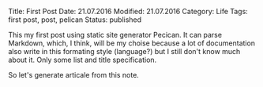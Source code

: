 Title: First Post
Date: 21.07.2016
Modified: 21.07.2016
Category: Life
Tags: first post, post, pelican
Status: published

This my first post using static site generator Pecican. It can parse Markdown, 
which, I think, will be my choise because a lot of documentation also write in
this formating style (language?) but I still don't know much about it. Only some
list and title specification.

So let's generate articale from this note.
